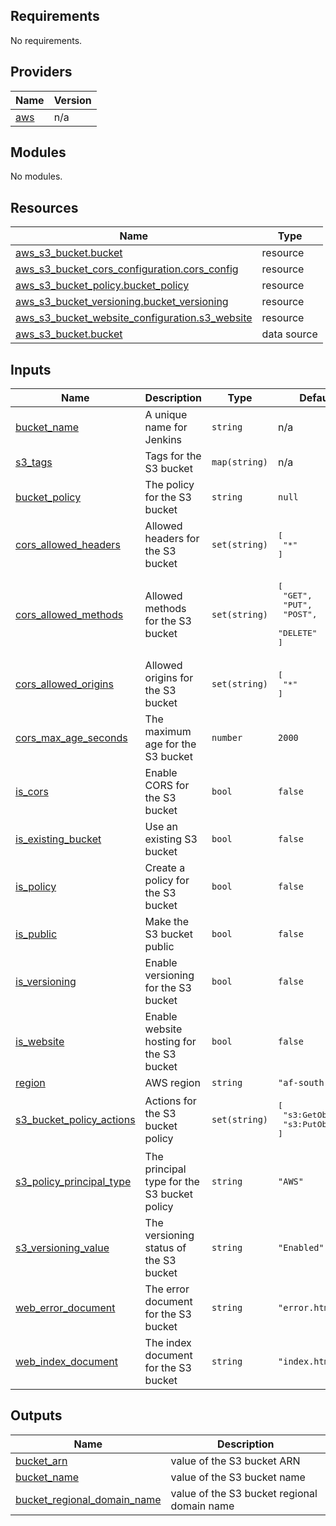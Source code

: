 ## Requirements

No requirements.

## Providers

| Name | Version |
|------|---------|
| <a name="provider_aws"></a> [aws](#provider\_aws) | n/a |

## Modules

No modules.

## Resources

| Name | Type |
|------|------|
| [aws_s3_bucket.bucket](https://registry.terraform.io/providers/hashicorp/aws/latest/docs/resources/s3_bucket) | resource |
| [aws_s3_bucket_cors_configuration.cors_config](https://registry.terraform.io/providers/hashicorp/aws/latest/docs/resources/s3_bucket_cors_configuration) | resource |
| [aws_s3_bucket_policy.bucket_policy](https://registry.terraform.io/providers/hashicorp/aws/latest/docs/resources/s3_bucket_policy) | resource |
| [aws_s3_bucket_versioning.bucket_versioning](https://registry.terraform.io/providers/hashicorp/aws/latest/docs/resources/s3_bucket_versioning) | resource |
| [aws_s3_bucket_website_configuration.s3_website](https://registry.terraform.io/providers/hashicorp/aws/latest/docs/resources/s3_bucket_website_configuration) | resource |
| [aws_s3_bucket.bucket](https://registry.terraform.io/providers/hashicorp/aws/latest/docs/data-sources/s3_bucket) | data source |

## Inputs

| Name | Description | Type | Default | Required |
|------|-------------|------|---------|:--------:|
| <a name="input_bucket_name"></a> [bucket\_name](#input\_bucket\_name) | A unique name for Jenkins | `string` | n/a | yes |
| <a name="input_s3_tags"></a> [s3\_tags](#input\_s3\_tags) | Tags for the S3 bucket | `map(string)` | n/a | yes |
| <a name="input_bucket_policy"></a> [bucket\_policy](#input\_bucket\_policy) | The policy for the S3 bucket | `string` | `null` | no |
| <a name="input_cors_allowed_headers"></a> [cors\_allowed\_headers](#input\_cors\_allowed\_headers) | Allowed headers for the S3 bucket | `set(string)` | <pre>[<br>  "*"<br>]</pre> | no |
| <a name="input_cors_allowed_methods"></a> [cors\_allowed\_methods](#input\_cors\_allowed\_methods) | Allowed methods for the S3 bucket | `set(string)` | <pre>[<br>  "GET",<br>  "PUT",<br>  "POST",<br>  "DELETE"<br>]</pre> | no |
| <a name="input_cors_allowed_origins"></a> [cors\_allowed\_origins](#input\_cors\_allowed\_origins) | Allowed origins for the S3 bucket | `set(string)` | <pre>[<br>  "*"<br>]</pre> | no |
| <a name="input_cors_max_age_seconds"></a> [cors\_max\_age\_seconds](#input\_cors\_max\_age\_seconds) | The maximum age for the S3 bucket | `number` | `2000` | no |
| <a name="input_is_cors"></a> [is\_cors](#input\_is\_cors) | Enable CORS for the S3 bucket | `bool` | `false` | no |
| <a name="input_is_existing_bucket"></a> [is\_existing\_bucket](#input\_is\_existing\_bucket) | Use an existing S3 bucket | `bool` | `false` | no |
| <a name="input_is_policy"></a> [is\_policy](#input\_is\_policy) | Create a policy for the S3 bucket | `bool` | `false` | no |
| <a name="input_is_public"></a> [is\_public](#input\_is\_public) | Make the S3 bucket public | `bool` | `false` | no |
| <a name="input_is_versioning"></a> [is\_versioning](#input\_is\_versioning) | Enable versioning for the S3 bucket | `bool` | `false` | no |
| <a name="input_is_website"></a> [is\_website](#input\_is\_website) | Enable website hosting for the S3 bucket | `bool` | `false` | no |
| <a name="input_region"></a> [region](#input\_region) | AWS region | `string` | `"af-south-1"` | no |
| <a name="input_s3_bucket_policy_actions"></a> [s3\_bucket\_policy\_actions](#input\_s3\_bucket\_policy\_actions) | Actions for the S3 bucket policy | `set(string)` | <pre>[<br>  "s3:GetObject",<br>  "s3:PutObject"<br>]</pre> | no |
| <a name="input_s3_policy_principal_type"></a> [s3\_policy\_principal\_type](#input\_s3\_policy\_principal\_type) | The principal type for the S3 bucket policy | `string` | `"AWS"` | no |
| <a name="input_s3_versioning_value"></a> [s3\_versioning\_value](#input\_s3\_versioning\_value) | The versioning status of the S3 bucket | `string` | `"Enabled"` | no |
| <a name="input_web_error_document"></a> [web\_error\_document](#input\_web\_error\_document) | The error document for the S3 bucket | `string` | `"error.html"` | no |
| <a name="input_web_index_document"></a> [web\_index\_document](#input\_web\_index\_document) | The index document for the S3 bucket | `string` | `"index.html"` | no |

## Outputs

| Name | Description |
|------|-------------|
| <a name="output_bucket_arn"></a> [bucket\_arn](#output\_bucket\_arn) | value of the S3 bucket ARN |
| <a name="output_bucket_name"></a> [bucket\_name](#output\_bucket\_name) | value of the S3 bucket name |
| <a name="output_bucket_regional_domain_name"></a> [bucket\_regional\_domain\_name](#output\_bucket\_regional\_domain\_name) | value of the S3 bucket regional domain name |
